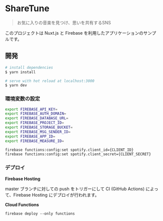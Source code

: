 # ShareTune

> お気に入りの音楽を見つけ、思いを共有するSNS

このプロジェクトは Nuxt.js と Firebase を利用したアプリケーションのサンプルです。

## 開発

``` bash
# install dependencies
$ yarn install

# serve with hot reload at localhost:3000
$ yarn dev
```

### 環境変数の設定
``` bash
export FIREBASE_API_KEY=
export FIREBASE_AUTH_DOMAIN=
export FIREBASE_DATABASE_URL=
export FIREBASE_PROJECT_ID=
export FIREBASE_STORAGE_BUCKET=
export FIREBASE_MSG_SENDER_ID=
export FIREBASE_APP_ID=
export FIREBASE_MEASURE_ID=

firebase functions:config:set spotify.client_id={CLIENT_ID} 
firebase functions:config:set spotify.client_secret={CLIENT_SECRET}
```

### デプロイ
**Firebase Hosting**

master ブランチに対しての push をトリガーにして CI (GitHub Actions) によって、Firebase Hosting にデプロイが行われます。

**Cloud Functions**

`firebase deploy --only functions`
